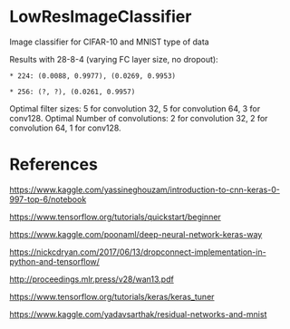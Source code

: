 # LowResImageClassifier
Image classifier for CIFAR-10 and MNIST type of data

Results with 28-8-4 (varying FC layer size, no dropout):

    * 224: (0.0088, 0.9977), (0.0269, 0.9953)

    * 256: (?, ?), (0.0261, 0.9957)

 Optimal filter sizes: 5 for convolution 32, 5 for convolution 64, 3 for conv128.
 Optimal Number of convolutions: 2 for convolution 32, 2 for convolution 64, 1 for conv128.
    
# References



https://www.kaggle.com/yassineghouzam/introduction-to-cnn-keras-0-997-top-6/notebook

https://www.tensorflow.org/tutorials/quickstart/beginner

https://www.kaggle.com/poonaml/deep-neural-network-keras-way

https://nickcdryan.com/2017/06/13/dropconnect-implementation-in-python-and-tensorflow/

http://proceedings.mlr.press/v28/wan13.pdf

https://www.tensorflow.org/tutorials/keras/keras_tuner

https://www.kaggle.com/yadavsarthak/residual-networks-and-mnist
